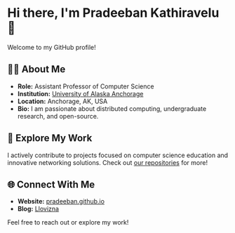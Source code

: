 # Hi there, I'm Pradeeban Kathiravelu 👋

Welcome to my GitHub profile!

## 👨‍🏫 About Me
- **Role:** Assistant Professor of Computer Science
- **Institution:** [University of Alaska Anchorage](https://www.uaa.alaska.edu/)
- **Location:** Anchorage, AK, USA
- **Bio:** I am passionate about distributed computing, undergraduate research, and open-source.


## 📂 Explore My Work
I actively contribute to projects focused on computer science education and innovative networking solutions. Check out [our repositories](https://github.com/kathiravelulab) for more!

## 🌐 Connect With Me
- **Website:** [pradeeban.github.io](https://pradeeban.github.io/)
- **Blog:** [Llovizna](https://kkpradeeban.blogspot.com/)

Feel free to reach out or explore my work!
